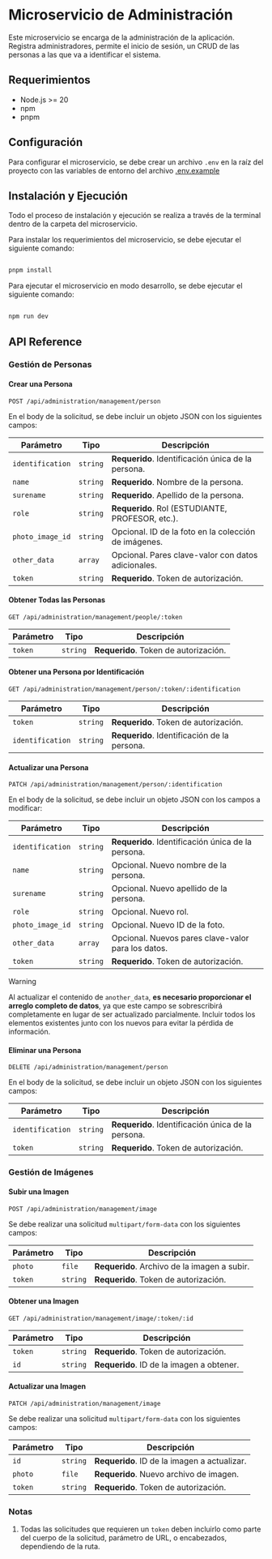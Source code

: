 # Microservicio de Administración

Este microservicio se encarga de la administración de la aplicación. Registra administradores, permite el inicio de sesión, un CRUD de las personas a las que va a identificar el sistema.

## Requerimientos

- Node.js >= 20
- npm
- pnpm

## Configuración

Para configurar el microservicio, se debe crear un archivo `.env` en la raíz del proyecto con las variables de entorno del archivo [.env.example](./.env.example)


## Instalación y Ejecución

Todo el proceso de instalación y ejecución se realiza a través de la terminal dentro de la carpeta del microservicio.

Para instalar los requerimientos del microservicio, se debe ejecutar el siguiente comando:
    
```bash

pnpm install

```
Para ejecutar el microservicio en modo desarrollo, se debe ejecutar el siguiente comando:

```bash

npm run dev

```

## API Reference

### **Gestión de Personas**

#### Crear una Persona

```http
POST /api/administration/management/person
```

En el body de la solicitud, se debe incluir un objeto JSON con los siguientes campos:

| Parámetro         | Tipo     | Descripción                                           |
|-------------------|----------|-------------------------------------------------------|
| `identification`  | `string` | **Requerido**. Identificación única de la persona.    |
| `name`            | `string` | **Requerido**. Nombre de la persona.                 |
| `surename`        | `string` | **Requerido**. Apellido de la persona.               |
| `role`            | `string` | **Requerido**. Rol (ESTUDIANTE, PROFESOR, etc.).     |
| `photo_image_id`        | `string` | Opcional. ID de la foto en la colección de imágenes. |
| `other_data`      | `array`  | Opcional. Pares clave-valor con datos adicionales.   |
| `token`           | `string` | **Requerido**. Token de autorización.                |

#### Obtener Todas las Personas

```http
GET /api/administration/management/people/:token
```

| Parámetro | Tipo     | Descripción                        |
|-----------|----------|------------------------------------|
| `token`   | `string` | **Requerido**. Token de autorización.|

#### Obtener una Persona por Identificación

```http
GET /api/administration/management/person/:token/:identification
```

| Parámetro         | Tipo     | Descripción                                           |
|-------------------|----------|-------------------------------------------------------|
| `token`           | `string` | **Requerido**. Token de autorización.                 |
| `identification`  | `string` | **Requerido**. Identificación de la persona.          |

#### Actualizar una Persona

```http
PATCH /api/administration/management/person/:identification
```
En el body de la solicitud, se debe incluir un objeto JSON con los campos a modificar:

| Parámetro         | Tipo     | Descripción                                           |
|-------------------|----------|-------------------------------------------------------|
| `identification`  | `string` | **Requerido**. Identificación única de la persona.    |
| `name`            | `string` | Opcional. Nuevo nombre de la persona.                |
| `surename`        | `string` | Opcional. Nuevo apellido de la persona.              |
| `role`            | `string` | Opcional. Nuevo rol.                                 |
| `photo_image_id`        | `string` | Opcional. Nuevo ID de la foto.                       |
| `other_data`      | `array`  | Opcional. Nuevos pares clave-valor para los datos.   |
| `token`           | `string` | **Requerido**. Token de autorización.                |

>[!WARNING]
>Al actualizar el contenido de `another_data`, **es necesario proporcionar el arreglo completo de datos**, ya que este campo se sobrescribirá completamente en lugar de ser actualizado parcialmente. Incluir todos los elementos existentes junto con los nuevos para evitar la pérdida de información.

#### Eliminar una Persona

```http
DELETE /api/administration/management/person
```

En el body de la solicitud, se debe incluir un objeto JSON con los siguientes campos:

| Parámetro         | Tipo     | Descripción                                           |
|-------------------|----------|-------------------------------------------------------|
| `identification`  | `string` | **Requerido**. Identificación única de la persona.    |
| `token`           | `string` | **Requerido**. Token de autorización.                |


### **Gestión de Imágenes**

#### Subir una Imagen

```http
POST /api/administration/management/image
```

Se debe realizar una solicitud `multipart/form-data` con los siguientes campos:

| Parámetro | Tipo     | Descripción                                   |
|-----------|----------|-----------------------------------------------|
| `photo`   | `file`   | **Requerido**. Archivo de la imagen a subir. |
| `token`   | `string` | **Requerido**. Token de autorización.        |

#### Obtener una Imagen

```http
GET /api/administration/management/image/:token/:id
```

| Parámetro | Tipo     | Descripción                                     |
|-----------|----------|-------------------------------------------------|
| `token`   | `string` | **Requerido**. Token de autorización.           |
| `id`      | `string` | **Requerido**. ID de la imagen a obtener.       |

#### Actualizar una Imagen

```http
PATCH /api/administration/management/image
```

Se debe realizar una solicitud `multipart/form-data` con los siguientes campos:


| Parámetro | Tipo     | Descripción                                     |
|-----------|----------|-------------------------------------------------|
| `id`      | `string` | **Requerido**. ID de la imagen a actualizar.    |
| `photo`   | `file`   | **Requerido**. Nuevo archivo de imagen.         |
| `token`   | `string` | **Requerido**. Token de autorización.           |


### Notas

1. Todas las solicitudes que requieren un `token` deben incluirlo como parte del cuerpo de la solicitud, parámetro de URL, o encabezados, dependiendo de la ruta.
